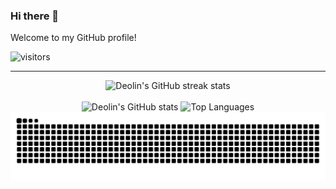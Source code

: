 ### Hi there 👋
Welcome to my GitHub profile!

![visitors](https://visitor-badge.laobi.icu/badge?page_id=113205117)

----

<div align="center">
  <img src="https://github-readme-streak-stats.herokuapp.com/?user=DeolinNaidoo&theme=black-ice&hide_border=true&stroke=0000&background=0D1117" alt="Deolin's GitHub streak stats" />
</div>

<br />

<div align="center">
  <img src="https://github-readme-stats.vercel.app/api?username=DeolinNaidoo&show_icons=true&theme=dark&bg_color=0D1117&hide_border=true" alt="Deolin's GitHub stats" />
  <img src="https://github-readme-stats.vercel.app/api/top-langs/?username=DeolinNaidoo&layout=compact&theme=dark&bg_color=0D1117&hide_border=true" alt="Top Languages" />
</div>

<picture>
  <source media="(prefers-color-scheme: dark)" srcset="https://raw.githubusercontent.com/DeolinNaidoo/DeolinNaidoo/935647617284fb341ae6428a78fd3c20632f7afa/github-snake-dark.svg" />
  <source media="(prefers-color-scheme: light)" srcset="https://raw.githubusercontent.com/DeolinNaidoo/DeolinNaidoo/935647617284fb341ae6428a78fd3c20632f7afa/github-snake.svg" />
  <img alt="github-snake" src="https://raw.githubusercontent.com/DeolinNaidoo/DeolinNaidoo/935647617284fb341ae6428a78fd3c20632f7afa/github-snake.svg" />
</picture>